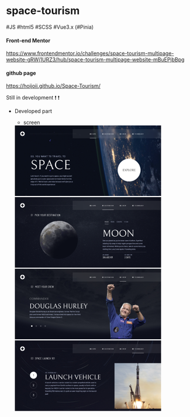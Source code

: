 # space-tourism

#JS #html5 #SCSS #Vue3.x (#Pinia)

#### Front-end Mentor
https://www.frontendmentor.io/challenges/space-tourism-multipage-website-gRWj1URZ3/hub/space-tourism-multipage-website-mBuEPjbBpg


#### github page
https://hoijoii.github.io/Space-Tourism/

Still in development :exclamation: :exclamation:


- Developed part

  - screen

  <img src="./src/assets/images/desktop-home.png" width="400">
  <img src="./src/assets/images/desktop-destination.png" width="400">
  <img src="./src/assets/images/desktop-crew.png" width="400">
  <img src="./src/assets/images/desktop-tech.png" width="400">